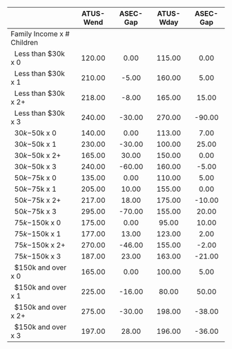 
|                      |    ATUS-Wend |     ASEC-Gap |    ATUS-Wday |     ASEC-Gap |
| -------------------- | :----------: | :----------: | :----------: | :----------: |
| Family Income x # Children |              |              |              |              |
| &nbsp;&nbsp;Less than $30k x 0 |       120.00 |         0.00 |       115.00 |         0.00 |
| &nbsp;&nbsp;Less than $30k x 1 |       210.00 |        -5.00 |       160.00 |         5.00 |
| &nbsp;&nbsp;Less than $30k x 2+ |       218.00 |        -8.00 |       165.00 |        15.00 |
| &nbsp;&nbsp;Less than $30k x 3 |       240.00 |       -30.00 |       270.00 |       -90.00 |
| &nbsp;&nbsp;$30k-$50k x 0 |       140.00 |         0.00 |       113.00 |         7.00 |
| &nbsp;&nbsp;$30k-$50k x 1 |       230.00 |       -30.00 |       100.00 |        25.00 |
| &nbsp;&nbsp;$30k-$50k x 2+ |       165.00 |        30.00 |       150.00 |         0.00 |
| &nbsp;&nbsp;$30k-$50k x 3 |       240.00 |       -60.00 |       160.00 |        -5.00 |
| &nbsp;&nbsp;$50k-$75k x 0 |       135.00 |         0.00 |       110.00 |         5.00 |
| &nbsp;&nbsp;$50k-$75k x 1 |       205.00 |        10.00 |       155.00 |         0.00 |
| &nbsp;&nbsp;$50k-$75k x 2+ |       217.00 |        18.00 |       175.00 |       -10.00 |
| &nbsp;&nbsp;$50k-$75k x 3 |       295.00 |       -70.00 |       155.00 |        20.00 |
| &nbsp;&nbsp;$75k-$150k x 0 |       175.00 |         0.00 |        95.00 |        10.00 |
| &nbsp;&nbsp;$75k-$150k x 1 |       177.00 |        13.00 |       123.00 |         2.00 |
| &nbsp;&nbsp;$75k-$150k x 2+ |       270.00 |       -46.00 |       155.00 |        -2.00 |
| &nbsp;&nbsp;$75k-$150k x 3 |       187.00 |        23.00 |       163.00 |       -21.00 |
| &nbsp;&nbsp;$150k and over x 0 |       165.00 |         0.00 |       100.00 |         5.00 |
| &nbsp;&nbsp;$150k and over x 1 |       225.00 |       -16.00 |        80.00 |        50.00 |
| &nbsp;&nbsp;$150k and over x 2+ |       275.00 |       -30.00 |       198.00 |       -38.00 |
| &nbsp;&nbsp;$150k and over x 3 |       197.00 |        28.00 |       196.00 |       -36.00 |

